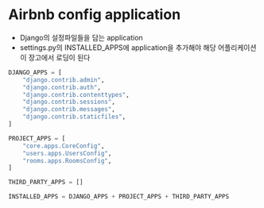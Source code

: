 # Airbnb config application
* Django의 설정파일들을 담는 application
* settings.py의 INSTALLED_APPS에 application을 추가해야 해당 어플리케이션이 장고에서 로딩이 된다

``` python
DJANGO_APPS = [
    "django.contrib.admin",
    "django.contrib.auth",
    "django.contrib.contenttypes",
    "django.contrib.sessions",
    "django.contrib.messages",
    "django.contrib.staticfiles",
]

PROJECT_APPS = [
    "core.apps.CoreConfig",
    "users.apps.UsersConfig",
    "rooms.apps.RoomsConfig",
]

THIRD_PARTY_APPS = []

INSTALLED_APPS = DJANGO_APPS + PROJECT_APPS + THIRD_PARTY_APPS
```